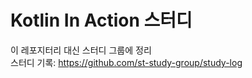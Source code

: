 # Kotlin In Action 스터디

이 레포지터리 대신 스터디 그룹에 정리<br>
스터디 기록: https://github.com/st-study-group/study-log
